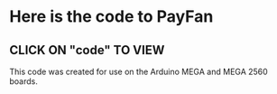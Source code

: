 # Here is the code to PayFan
## CLICK ON "code" TO VIEW

This code was created for use on the Arduino MEGA and MEGA 2560 boards.
